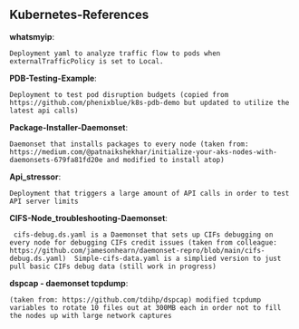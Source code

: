 
## Kubernetes-References

**whatsmyip**:

    Deployment yaml to analyze traffic flow to pods when externalTrafficPolicy is set to Local.
   


**PDB-Testing-Example**:

    Deployment to test pod disruption budgets (copied from https://github.com/phenixblue/k8s-pdb-demo but updated to utilize the latest api calls) 


**Package-Installer-Daemonset**:

    Daemonset that installs packages to every node (taken from: https://medium.com/@patnaikshekhar/initialize-your-aks-nodes-with-daemonsets-679fa81fd20e and modified to install atop) 


**Api_stressor**:

    Deployment that triggers a large amount of API calls in order to test API server limits  
    
    
 **CIFS-Node_troubleshooting-Daemonset**:
 
     cifs-debug.ds.yaml is a Daemonset that sets up CIFs debugging on every node for debugging CIFs credit issues (taken from colleague: https://github.com/jamesonhearn/daemonset-repro/blob/main/cifs-debug.ds.yaml)  Simple-cifs-data.yaml is a simplied version to just pull basic CIFs debug data (still work in progress)
    
**dspcap - daemonset tcpdump**:

    (taken from: https://github.com/tdihp/dspcap) modified tcpdump variables to rotate 10 files out at 300MB each in order not to fill the nodes up with large network captures

     
